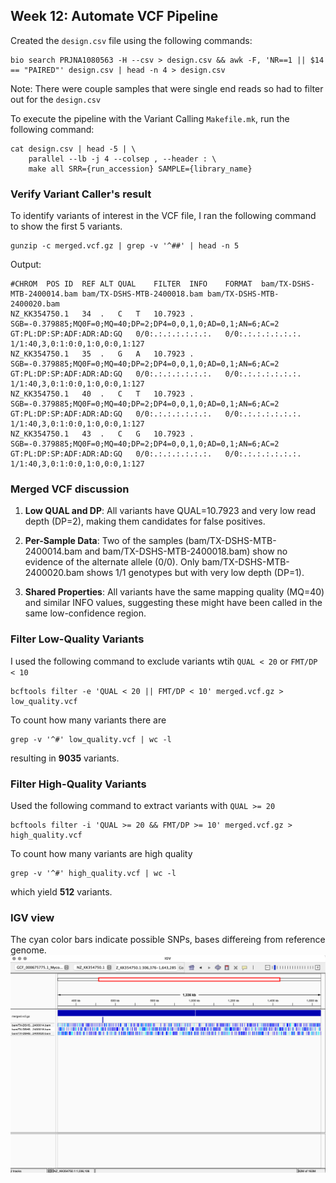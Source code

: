 ## Week 12: Automate VCF Pipeline
Created the `design.csv` file using the following commands:
```
bio search PRJNA1080563 -H --csv > design.csv && awk -F, 'NR==1 || $14 == "PAIRED"' design.csv | head -n 4 > design.csv
```
Note: There were couple samples that were single end reads so had to filter out for the `design.csv`

To execute the pipeline with the Variant Calling `Makefile.mk`, run the following command:
```
cat design.csv | head -5 | \
    parallel --lb -j 4 --colsep , --header : \
    make all SRR={run_accession} SAMPLE={library_name}
```
### Verify Variant Caller's result
To identify variants of interest in the VCF file, I ran the following command to show the first 5 variants.
```
gunzip -c merged.vcf.gz | grep -v '^##' | head -n 5
```
Output:
```
#CHROM	POS	ID	REF	ALT	QUAL	FILTER	INFO	FORMAT	bam/TX-DSHS-MTB-2400014.bam	bam/TX-DSHS-MTB-2400018.bam	bam/TX-DSHS-MTB-2400020.bam
NZ_KK354750.1	34	.	C	T	10.7923	.	SGB=-0.379885;MQ0F=0;MQ=40;DP=2;DP4=0,0,1,0;AD=0,1;AN=6;AC=2	GT:PL:DP:SP:ADF:ADR:AD:GQ	0/0:.:.:.:.:.:.:.	0/0:.:.:.:.:.:.:.	1/1:40,3,0:1:0:0,1:0,0:0,1:127
NZ_KK354750.1	35	.	G	A	10.7923	.	SGB=-0.379885;MQ0F=0;MQ=40;DP=2;DP4=0,0,1,0;AD=0,1;AN=6;AC=2	GT:PL:DP:SP:ADF:ADR:AD:GQ	0/0:.:.:.:.:.:.:.	0/0:.:.:.:.:.:.:.	1/1:40,3,0:1:0:0,1:0,0:0,1:127
NZ_KK354750.1	40	.	C	T	10.7923	.	SGB=-0.379885;MQ0F=0;MQ=40;DP=2;DP4=0,0,1,0;AD=0,1;AN=6;AC=2	GT:PL:DP:SP:ADF:ADR:AD:GQ	0/0:.:.:.:.:.:.:.	0/0:.:.:.:.:.:.:.	1/1:40,3,0:1:0:0,1:0,0:0,1:127
NZ_KK354750.1	43	.	C	G	10.7923	.	SGB=-0.379885;MQ0F=0;MQ=40;DP=2;DP4=0,0,1,0;AD=0,1;AN=6;AC=2	GT:PL:DP:SP:ADF:ADR:AD:GQ	0/0:.:.:.:.:.:.:.	0/0:.:.:.:.:.:.:.	1/1:40,3,0:1:0:0,1:0,0:0,1:127
```
### Merged VCF discussion
1. **Low QUAL and DP**:
All variants have QUAL=10.7923 and very low read depth (DP=2), making them candidates for false positives.

2. **Per-Sample Data**:
Two of the samples (bam/TX-DSHS-MTB-2400014.bam and bam/TX-DSHS-MTB-2400018.bam) show no evidence of the alternate allele (0/0).
Only bam/TX-DSHS-MTB-2400020.bam shows 1/1 genotypes but with very low depth (DP=1).
3. **Shared Properties**:
All variants have the same mapping quality (MQ=40) and similar INFO values, suggesting these might have been called in the same low-confidence region.

### Filter Low-Quality Variants
I used the following command to exclude variants wtih `QUAL < 20` or `FMT/DP < 10`
```
bcftools filter -e 'QUAL < 20 || FMT/DP < 10' merged.vcf.gz > low_quality.vcf
```
To count how many variants there are 
```
grep -v '^#' low_quality.vcf | wc -l
```
resulting in __9035__ variants.
### Filter High-Quality Variants
Used the following command to extract variants with `QUAL >= 20`
```
bcftools filter -i 'QUAL >= 20 && FMT/DP >= 10' merged.vcf.gz > high_quality.vcf
```
To count how many variants are high quality
```
grep -v '^#' high_quality.vcf | wc -l
```
which yield __512__ variants.

### IGV view 
The cyan color bars indicate possible SNPs, bases differeing from reference genome.
![IGV](image/vcf_view.png)
